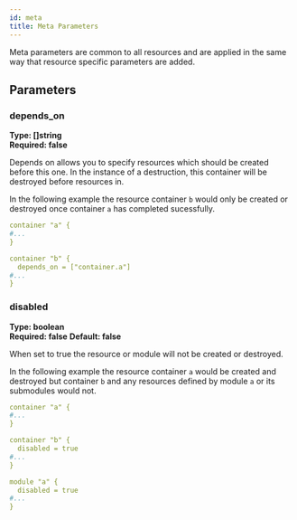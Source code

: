 ```yaml
---
id: meta
title: Meta Parameters
---
```


Meta parameters are common to all resources and are applied in the same way that resource specific parameters are added.

## Parameters

### depends_on
**Type: []string**  
**Required: false**

Depends on allows you to specify resources which should be created before this one. In the instance of a destruction, this container will be destroyed before
resources in.

In the following example the resource container `b` would only be created or destroyed once container `a` has completed sucessfully.

```yaml
container "a" {
#...
}

container "b" {
  depends_on = ["container.a"]
#...
}
```

### disabled
**Type: boolean**  
**Required: false**
**Default: false**

When set to true the resource or module will not be created or destroyed.

In the following example the resource container `a` would be created and destroyed but container `b` and 
any resources defined by module `a` or its submodules would not. 

```yaml
container "a" {
#...
}

container "b" {
  disabled = true
#...
}

module "a" {
  disabled = true
#...
}
```